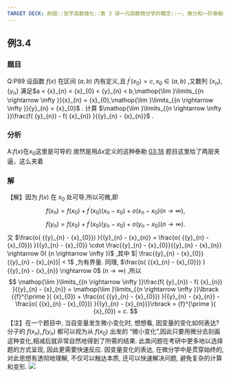 ```yaml
---
TARGET DECK: 刷题::张宇高数强化::第 3 讲一元函数微分学的概念::一、微分和一阶泰勒公式::例3.4
---
```

## 例3.4
### 题目
Q:P89 设函数 $f( x)$ 在区间 $( {a, b})$ 内有定义,且 ${f}^{\prime }( {x}_{0}) = c,{x}_{0} \in ( {a, b})$ ,又数列 $\{ {x}_{n}\} ,\{ {y}_{n}\}$ 满足$a < {x}_{n} < {x}_{0} < {y}_{n} < b,\mathop{\lim }\limits_{{n \rightarrow \infty }}{x}_{n} = {x}_{0},\mathop{\lim }\limits_{{n \rightarrow \infty }}{y}_{n} = {x}_{0}$ . 
计算 $\mathop{\lim }\limits_{{n \rightarrow \infty }}\frac{f( {y}_{n}) - f( {x}_{n}) }{{y}_{n} - {x}_{n}}$ .
### 分析
A:$f(x)$在$x_{0}$这里是可导的
居然是用$\Delta x$定义的这种泰勒
[03:18](https://www.bilibili.com/video/BV1Yw4m1a757?p=82&t=198.382034#t=03:18.38) 
题目这里给了两层夹逼，这么夹着
### 解
【解】因为 $f( x)$ 在 ${x}_{0}$ 处可导,所以可微,即
$$
f( {x}_{n}) = f( {x}_{0}) + {f}^{\prime }( {x}_{0}) ( {{x}_{n} - {x}_{0}}) + o( {{x}_{n} - {x}_{0}}) ( {n \rightarrow \infty }) ,
$$
$$
f( {y}_{n}) = f( {x}_{0}) + {f}^{\prime }( {x}_{0}) ( {{y}_{n} - {x}_{0}}) + o( {{y}_{n} - {x}_{0}}) ( {n \rightarrow \infty }) .
$$
又 $\frac{o( {{y}_{n} - {x}_{0}}) }{{y}_{n} - {x}_{n}} = \frac{o( {{y}_{n} - {x}_{0}}) }{{y}_{n} - {x}_{0}} \cdot \frac{{y}_{n} - {x}_{0}}{{y}_{n} - {x}_{n}} \rightarrow 0( {n \rightarrow \infty })$ ,其中 $| \frac{{y}_{n} - {x}_{0}}{{y}_{n} - {x}_{n}}| < 1$ ,为有界量. 同理, $\frac{o( {{x}_{n} - {x}_{0}}) }{{y}_{n} - {x}_{n}} \rightarrow 0$
$( {n \rightarrow \infty })$ ,所以
$$
\mathop{\lim }\limits_{{n \rightarrow \infty }}\frac{f( {y}_{n}) - f( {x}_{n}) }{{y}_{n} - {x}_{n}} = \mathop{\lim }\limits_{{n \rightarrow \infty }}\lbrack {{f}^{\prime }( {x}_{0}) + \frac{o( {{y}_{n} - {x}_{0}}) }{{y}_{n} - {x}_{n}} - \frac{o( {{x}_{n} - {x}_{0}}) }{{y}_{n} - {x}_{n}}}\rbrack = {f}^{\prime }( {x}_{0}) = c.
$$
【注】在一个题目中, 当自变量发生微小变化时, 想想看, 因变量的变化如何表达? 分子的 $f( {x}_{n}), f( {y}_{n})$ 都可以视为从 $f( {x}_{0})$ 出发的 “微小变化”,因此只要用微分去刻画这种变化,相减后就非常自然地得到了所需的结果. 此类问题在考研中更多地以选择题的方式呈现, 因此更需要快速反应. 因变量变化的表达, 在微分学中是贯穿始终的, 对此思想有透彻地理解, 不仅可以触达本质, 还可以快速解决问题, 避免复杂的计算和变形.
![](https://img.hwenyi.live/202409282253518.webp)

